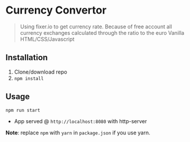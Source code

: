 # Currency Convertor

> Using fixer.io to get currency rate.
> Because of free account all currency exchanges calculated through the ratio to the euro
> Vanilla HTML/CSS/Javascript

## Installation

1. Clone/download repo
2. `npm install`

## Usage


`npm run start`

- App served @ `http://localhost:8080` with http-server

**Note**: replace `npm` with `yarn` in `package.json` if you use yarn.
